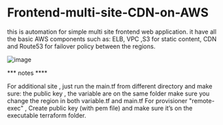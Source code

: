 # Frontend-multi-site-CDN-on-AWS

this is automation for simple multi site frontend web application. 
it have all the basic AWS components such as: ELB, VPC ,S3 for static content, CDN and Route53 for failover policy between the regions. 

![image](https://user-images.githubusercontent.com/22165556/133393529-19d07799-f227-46fd-8caf-7d756a9ead07.png)

*** notes ****

For additional site ,  just run the main.tf from different directory and make sure:
 the public key , the variable are on the same folder 
make sure you change the region in both variable.tf and main.tf
For provisioner "remote-exec" , Create public key (with pem file) and make sure it’s on the executable terraform folder.
